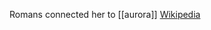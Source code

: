 Romans connected her to [[aurora]]
[Wikipedia](https://en.wikipedia.org/wiki/Mater_Matuta "Mater Matuta")
